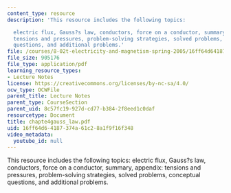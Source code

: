```yaml
---
content_type: resource
description: 'This resource includes the following topics:

  electric flux, Gauss?s law, conductors, force on a conductor, summary, appendix:
  tensions and pressures, problem-solving strategies, solved problems, conceptual
  questions, and additional problems.'
file: /courses/8-02t-electricity-and-magnetism-spring-2005/16ff64d64187374a61c28a1f9f16f348_chapte4gauss_law.pdf
file_size: 905176
file_type: application/pdf
learning_resource_types:
- Lecture Notes
license: https://creativecommons.org/licenses/by-nc-sa/4.0/
ocw_type: OCWFile
parent_title: Lecture Notes
parent_type: CourseSection
parent_uid: 8c57fc19-927d-cd77-b384-2f8eed1c0daf
resourcetype: Document
title: chapte4gauss_law.pdf
uid: 16ff64d6-4187-374a-61c2-8a1f9f16f348
video_metadata:
  youtube_id: null
---
```

This resource includes the following topics:
electric flux, Gauss?s law, conductors, force on a conductor, summary, appendix: tensions and pressures, problem-solving strategies, solved problems, conceptual questions, and additional problems.